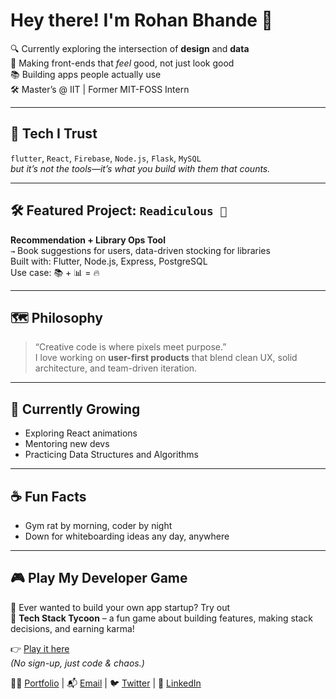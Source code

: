 # Hey there! I'm Rohan Bhande 👋

🔍 Currently exploring the intersection of **design** and **data**  
🎨 Making front-ends that *feel* good, not just look good  
📚 Building apps people actually use  
🛠️ Master’s @ IIT | Former MIT-FOSS Intern 

---

## 🧪 Tech I Trust
```flutter```, ```React```, ```Firebase```, ```Node.js```, ```Flask```, ```MySQL```  
*but it’s not the tools—it’s what you build with them that counts.*

---

## 🛠️ Featured Project: `Readiculous 📖`
**Recommendation + Library Ops Tool**  
`→` Book suggestions for users, data-driven stocking for libraries  
Built with: Flutter, Node.js, Express, PostgreSQL  
Use case: 📚 + 📊 = 🔥

---

## 🗺️ Philosophy
> “Creative code is where pixels meet purpose.”  
I love working on **user-first products** that blend clean UX, solid architecture, and team-driven iteration.

---

## 🌱 Currently Growing
- Exploring React animations  
- Mentoring new devs  
- Practicing Data Structures and Algorithms




---

## ☕ Fun Facts
- Gym rat by morning, coder by night  
- Down for whiteboarding ideas any day, anywhere  

---

## 🎮 Play My Developer Game

🚀 Ever wanted to build your own app startup? Try out  
🧠 **Tech Stack Tycoon** – a fun game about building features, making stack decisions, and earning karma!

👉 [Play it here](https://yourusername.github.io/tech-stack-tycoon)  
*(No sign-up, just code & chaos.)*


🧑‍💼 [Portfolio]() | 📬 [Email]() | 🐦 [Twitter]() | 💼 [LinkedIn]()
